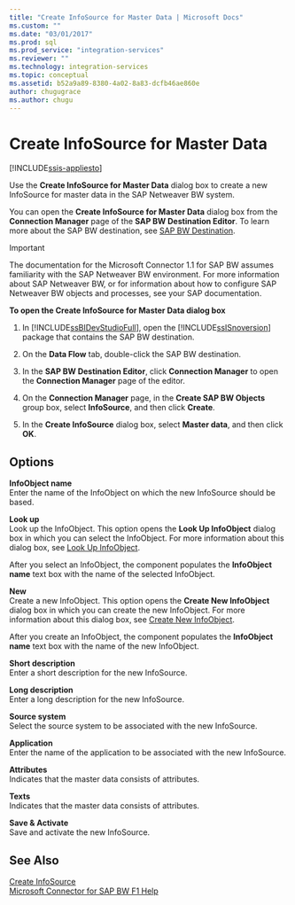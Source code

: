```yaml
---
title: "Create InfoSource for Master Data | Microsoft Docs"
ms.custom: ""
ms.date: "03/01/2017"
ms.prod: sql
ms.prod_service: "integration-services"
ms.reviewer: ""
ms.technology: integration-services
ms.topic: conceptual
ms.assetid: b52a9a89-8380-4a02-8a83-dcfb46ae860e
author: chugugrace
ms.author: chugu
---
```

# Create InfoSource for Master Data

[!INCLUDE[ssis-appliesto](../../includes/applies-to-version/sqlserver-ssis.md)]


  Use the **Create InfoSource for Master Data** dialog box to create a new InfoSource for master data in the SAP Netweaver BW system.  
  
 You can open the **Create InfoSource for Master Data** dialog box from the **Connection Manager** page of the **SAP BW Destination Editor**. To learn more about the SAP BW destination, see [SAP BW Destination](../../integration-services/data-flow/sap-bw-destination.md).  
  
> [!IMPORTANT]  
>  The documentation for the Microsoft Connector 1.1 for SAP BW assumes familiarity with the SAP Netweaver BW environment. For more information about SAP Netweaver BW, or for information about how to configure SAP Netweaver BW objects and processes, see your SAP documentation.  
  
 **To open the Create InfoSource for Master Data dialog box**  
  
1.  In [!INCLUDE[ssBIDevStudioFull](../../includes/ssbidevstudiofull-md.md)], open the [!INCLUDE[ssISnoversion](../../includes/ssisnoversion-md.md)] package that contains the SAP BW destination.  
  
2.  On the **Data Flow** tab, double-click the SAP BW destination.  
  
3.  In the **SAP BW Destination Editor**, click **Connection Manager** to open the **Connection Manager** page of the editor.  
  
4.  On the **Connection Manager** page, in the **Create SAP BW Objects** group box, select **InfoSource**, and then click **Create**.  
  
5.  In the **Create InfoSource** dialog box, select **Master data**, and then click **OK**.  
  
## Options  
 **InfoObject name**  
 Enter the name of the InfoObject on which the new InfoSource should be based.  
  
 **Look up**  
 Look up the InfoObject. This option opens the **Look Up InfoObject** dialog box in which you can select the InfoObject. For more information about this dialog box, see [Look Up InfoObject](../../integration-services/data-flow/look-up-infoobject.md).  
  
 After you select an InfoObject, the component populates the **InfoObject name** text box with the name of the selected InfoObject.  
  
 **New**  
 Create a new InfoObject. This option opens the **Create New InfoObject** dialog box in which you can create the new InfoObject. For more information about this dialog box, see [Create New InfoObject](../../integration-services/data-flow/create-new-infoobject.md).  
  
 After you create an InfoObject, the component populates the **InfoObject name** text box with the name of the new InfoObject.  
  
 **Short description**  
 Enter a short description for the new InfoSource.  
  
 **Long description**  
 Enter a long description for the new InfoSource.  
  
 **Source system**  
 Select the source system to be associated with the new InfoSource.  
  
 **Application**  
 Enter the name of the application to be associated with the new InfoSource.  
  
 **Attributes**  
 Indicates that the master data consists of attributes.  
  
 **Texts**  
 Indicates that the master data consists of attributes.  
  
 **Save & Activate**  
 Save and activate the new InfoSource.  
  
## See Also  
 [Create InfoSource](../../integration-services/data-flow/create-infosource.md)   
 [Microsoft Connector for SAP BW F1 Help](../../integration-services/microsoft-connector-for-sap-bw-f1-help.md)  
  
  
